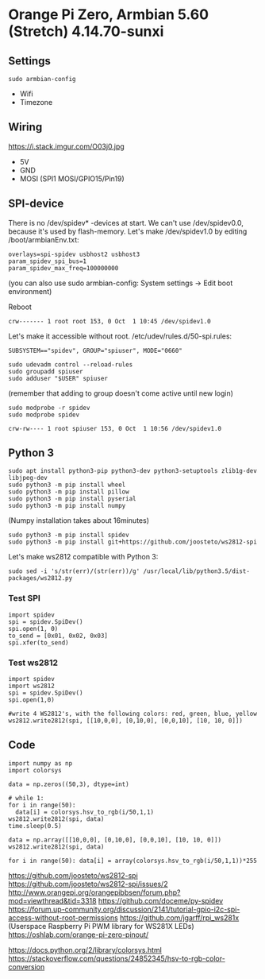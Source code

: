 # Orange Pi Zero, Armbian 5.60 (Stretch) 4.14.70-sunxi

## Settings
`sudo armbian-config`
- Wifi
- Timezone

## Wiring
https://i.stack.imgur.com/O03j0.jpg
- 5V
- GND
- MOSI (SPI1 MOSI/GPIO15/Pin19)

## SPI-device

There is no /dev/spidev* -devices at start. We can't use /dev/spidev0.0, because it's used by flash-memory. Let's make /dev/spidev1.0 by editing /boot/armbianEnv.txt:
```
overlays=spi-spidev usbhost2 usbhost3
param_spidev_spi_bus=1
param_spidev_max_freq=100000000
```
(you can also use sudo armbian-config: System settings -> Edit boot environment)

Reboot

`crw------- 1 root root 153, 0 Oct  1 10:45 /dev/spidev1.0`

Let's make it accessible without root. 
/etc/udev/rules.d/50-spi.rules:
```
SUBSYSTEM=="spidev", GROUP="spiuser", MODE="0660"
```
```
sudo udevadm control --reload-rules
sudo groupadd spiuser
sudo adduser "$USER" spiuser
```
(remember that adding to group doesn't come active until new login)

```
sudo modprobe -r spidev
sudo modprobe spidev
```

`crw-rw---- 1 root spiuser 153, 0 Oct  1 10:56 /dev/spidev1.0`
 
## Python 3

```
sudo apt install python3-pip python3-dev python3-setuptools zlib1g-dev libjpeg-dev
sudo python3 -m pip install wheel
sudo python3 -m pip install pillow
sudo python3 -m pip install pyserial
sudo python3 -m pip install numpy
```
(Numpy installation takes about 16minutes)

```
sudo python3 -m pip install spidev
sudo python3 -m pip install git+https://github.com/joosteto/ws2812-spi
```

Let's make ws2812 compatible with Python 3:
```
sudo sed -i 's/str(err)/(str(err))/g' /usr/local/lib/python3.5/dist-packages/ws2812.py
```

### Test SPI

```
import spidev
spi = spidev.SpiDev()
spi.open(1, 0)
to_send = [0x01, 0x02, 0x03]
spi.xfer(to_send)
```

### Test ws2812
```
import spidev
import ws2812
spi = spidev.SpiDev()
spi.open(1,0)

#write 4 WS2812's, with the following colors: red, green, blue, yellow
ws2812.write2812(spi, [[10,0,0], [0,10,0], [0,0,10], [10, 10, 0]])
```

## Code

```
import numpy as np
import colorsys

data = np.zeros((50,3), dtype=int)

# while 1:
for i in range(50):
  data[i] = colorsys.hsv_to_rgb(i/50,1,1)
ws2812.write2812(spi, data)
time.sleep(0.5)

data = np.array([[10,0,0], [0,10,0], [0,0,10], [10, 10, 0]])
ws2812.write2812(spi, data)

for i in range(50): data[i] = array(colorsys.hsv_to_rgb(i/50,1,1))*255
```

https://github.com/joosteto/ws2812-spi
https://github.com/joosteto/ws2812-spi/issues/2
http://www.orangepi.org/orangepibbsen/forum.php?mod=viewthread&tid=3318
https://github.com/doceme/py-spidev
https://forum.up-community.org/discussion/2141/tutorial-gpio-i2c-spi-access-without-root-permissions
https://github.com/jgarff/rpi_ws281x (Userspace Raspberry Pi PWM library for WS281X LEDs)
https://oshlab.com/orange-pi-zero-pinout/

https://docs.python.org/2/library/colorsys.html
https://stackoverflow.com/questions/24852345/hsv-to-rgb-color-conversion
